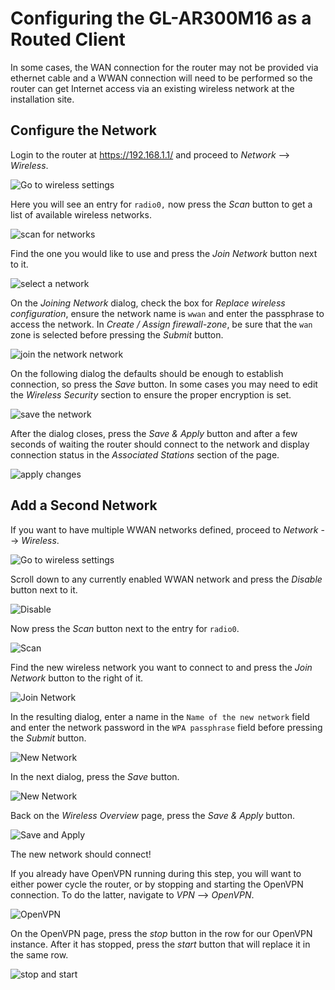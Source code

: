 # Configuring the GL-AR300M16 as a Routed Client

In some cases, the WAN connection for the router may not be provided via ethernet cable and a WWAN connection will need to be performed so the router can get Internet access via an existing wireless network at the installation site.

## Configure the Network

Login to the router at <https://192.168.1.1/> and proceed to *Network* --> *Wireless*. 

![Go to wireless settings](1-gl-ar300m16-routed-client/1-gl-ar300m16-routed-client-01.jpg)

Here you will see an entry for `radio0,` now press the *Scan* button to get a list of available wireless networks. 

![scan for networks](1-gl-ar300m16-routed-client/1-gl-ar300m16-routed-client-02.jpg)

Find the one you would like to use and press the *Join Network* button next to it.

![select a network](1-gl-ar300m16-routed-client/1-gl-ar300m16-routed-client-03.jpg)

On the *Joining Network* dialog, check the box for *Replace wireless configuration*, ensure the network name is `wwan` and enter the passphrase to access the network. In *Create / Assign firewall-zone*, be sure that the `wan` zone is selected before pressing the *Submit* button. 

![join the network network](1-gl-ar300m16-routed-client/1-gl-ar300m16-routed-client-04.jpg)

On the following dialog the defaults should be enough to establish connection, so press the *Save* button. In some cases you may need to edit the *Wireless Security* section to ensure the proper encryption is set.  

![save the network](1-gl-ar300m16-routed-client/1-gl-ar300m16-routed-client-05.jpg)

After the dialog closes, press the *Save & Apply* button and after a few seconds of waiting the router should connect to the network and display connection status in the *Associated Stations* section of the page.

![apply changes](1-gl-ar300m16-routed-client/1-gl-ar300m16-routed-client-06.jpg)

## Add a Second Network

If you want to have multiple WWAN networks defined, proceed to *Network* --> *Wireless*. 

![Go to wireless settings](1-gl-ar300m16-routed-client/1-gl-ar300m16-routed-client-01.jpg)

Scroll down to any currently enabled WWAN network and press the *Disable* button next to it.

![Disable](1-gl-ar300m16-routed-client/1-gl-ar300m16-routed-client-07.jpg)

Now press the *Scan* button next to the entry for `radio0`.

![Scan](1-gl-ar300m16-routed-client/1-gl-ar300m16-routed-client-07.5.jpg)

Find the new wireless network you want to connect to and press the *Join Network* button to the right of it.

![Join Network](1-gl-ar300m16-routed-client/1-gl-ar300m16-routed-client-08.jpg)

In the resulting dialog, enter a name in the `Name of the new network` field and enter the network password in the `WPA passphrase` field before pressing the *Submit* button.

![New Network](1-gl-ar300m16-routed-client/1-gl-ar300m16-routed-client-09.jpg)

In the next dialog, press the *Save* button.

![New Network](1-gl-ar300m16-routed-client/1-gl-ar300m16-routed-client-10.jpg)

Back on the *Wireless Overview* page, press the *Save & Apply* button.

![Save and Apply](1-gl-ar300m16-routed-client/1-gl-ar300m16-routed-client-11.jpg)

The new network should connect!

If you already have OpenVPN running during this step, you will want to either power cycle the router, or by stopping and starting the OpenVPN connection. To do the latter, navigate to *VPN* --> *OpenVPN*.

![OpenVPN](1-gl-ar300m16-routed-client/1-gl-ar300m16-routed-client-12.jpg)

On the OpenVPN page, press the *stop* button in the row for our OpenVPN instance. After it has stopped, press the *start* button that will replace it in the same row.

![stop and start](1-gl-ar300m16-routed-client/1-gl-ar300m16-routed-client-13.jpg)
